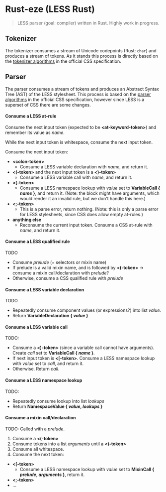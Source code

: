 # Rust-eze (LESS Rust)
> LESS parser (goal: compiler) written in Rust. Highly work in progress.

## Tokenizer
The tokenizer consumes a stream of Unicode codepoints (Rust: `char`) and produces a stream of tokens. As it stands this process is directly based on the [tokenizer algorithms](https://www.w3.org/TR/css-syntax-3/#tokenizer-algorithms) in the official CSS specification.

## Parser
The parser consumes a stream of tokens and produces an Abstract Syntax Tree (AST) of the LESS stylesheet. This process is based on the [parser algorithms](https://www.w3.org/TR/css-syntax-3/#parser-algorithms) in the official CSS specification, however since LESS is a superset of CSS there are some changes.

#### Consume a LESS at-rule
Consume the next input token (expected to be **\<at-keyword-token>**) and remember its value as *name*.

While the next input token is whitespace, consume the next input token.

Consume the next input token:

- **\<colon-token>**
  - Consume a LESS variable declaration with *name*, and return it.
- **\<(-token>** and the next input token is a **\<)-token>**
  - Consume a LESS variable call with *name*, and return it.
- **\<[-token>**
  - Consume a LESS namespace lookup with *value* set to **VariableCall { *name* }**, and return it. (Note: the block might have arguments, which would render it an invalid rule, but we don't handle this here.)
- **\<;-token>**
  - This is a parse error, return nothing. (Note: this is only a parse error for LESS stylesheets, since CSS does allow empty at-rules.)
- **anything else**
  - Reconsume the current input token. Consume a CSS at-rule with *name*, and return it.

#### Consume a LESS qualified rule
TODO
- Consume *prelude* (= selectors or mixin name)
- If prelude is a valid mixin name, and is followed by **\<(-token>** -> consume a mixin call/declaration with *prelude*?
- Otherwise, consume a CSS qualified rule with *prelude*

#### Consume a LESS variable declaration
TODO
- Repeatedly consume component values (or expressions?) into list *value*.
- Return **VariableDeclaration { *value* }**

#### Consume a LESS variable call
TODO:
- Consume a **\<)-token>** (since a variable call cannot have arguments). Create *call* set to **VariableCall { *name* }**.
- If next input token is **\<[-token>**. Consume a LESS namespace lookup with *value* set to *call*, and return it.
- Otherwise. Return *call*.

#### Consume a LESS namespace lookup
TODO: 
- Repeatedly consume lookup into list *lookups* 
- Return **NamespaceValue { *value*, *lookups* }**

#### Consume a mixin call/declaration
TODO: Called with a *prelude*.
1. Consume a **\<(-token>**
2. Consume tokens into a list *arguments* until a **\<)-token>**
3. Consume all whitespace.
4. Consume the next token:
- **\<[-token>**
  - Consume a LESS namespace lookup with *value* set to **MixinCall { *prelude*, *arguments* }**, return it.
- **\<;-token>**
- ...